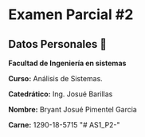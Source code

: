 # Examen Parcial #2
## Datos Personales 📄
**Facultad de Ingeniería en sistemas**

**Curso:** Análisis de Sistemas. 

**Catedrático:** Ing. Josué Barillas

**Nombre:** Bryant Josué Pimentel Garcia

**Carne:** 1290-18-5715
"# AS1_P2-" 
